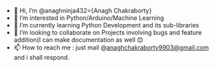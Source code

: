 - 👋 Hi, I’m @anaghninja432={Anagh Chakraborty}
- 👀 I’m interested in Python/Arduino/Machine Learning
- 🌱 I’m currently learning Python Development and its sub-libraries
- 💞️ I’m looking to collaborate on Projects involving bugs and feature addition(I can make documentation as well 😊
- 📫 How to reach me : just mail @anaghchakraborty9903@gmail.com and i shall respond.


